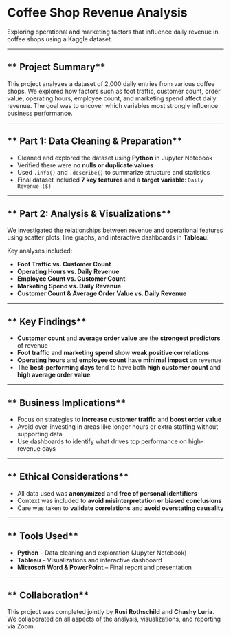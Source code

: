 #  Coffee Shop Revenue Analysis

Exploring operational and marketing factors that influence daily revenue in coffee shops using a Kaggle dataset.

---

## ** Project Summary**

This project analyzes a dataset of 2,000 daily entries from various coffee shops. We explored how factors such as foot traffic, customer count, order value, operating hours, employee count, and marketing spend affect daily revenue. The goal was to uncover which variables most strongly influence business performance.

---

## ** Part 1: Data Cleaning & Preparation**

- Cleaned and explored the dataset using **Python** in Jupyter Notebook  
- Verified there were **no nulls or duplicate values**  
- Used `.info()` and `.describe()` to summarize structure and statistics  
- Final dataset included **7 key features** and a **target variable**: `Daily Revenue ($)`

---

## ** Part 2: Analysis & Visualizations**

We investigated the relationships between revenue and operational features using scatter plots, line graphs, and interactive dashboards in **Tableau**.

Key analyses included:
- **Foot Traffic vs. Customer Count**  
- **Operating Hours vs. Daily Revenue**  
- **Employee Count vs. Customer Count**  
- **Marketing Spend vs. Daily Revenue**  
- **Customer Count & Average Order Value vs. Daily Revenue**

---

## ** Key Findings**

- **Customer count** and **average order value** are the **strongest predictors** of revenue  
- **Foot traffic** and **marketing spend** show **weak positive correlations**  
- **Operating hours** and **employee count** have **minimal impact** on revenue  
- The **best-performing days** tend to have both **high customer count** and **high average order value**

---

## ** Business Implications**

- Focus on strategies to **increase customer traffic** and **boost order value**  
- Avoid over-investing in areas like longer hours or extra staffing without supporting data  
- Use dashboards to identify what drives top performance on high-revenue days

---

## ** Ethical Considerations**

- All data used was **anonymized** and **free of personal identifiers**  
- Context was included to **avoid misinterpretation or biased conclusions**  
- Care was taken to **validate correlations** and **avoid overstating causality**

---

## ** Tools Used**

- **Python** – Data cleaning and exploration (Jupyter Notebook)  
- **Tableau** – Visualizations and interactive dashboard  
- **Microsoft Word & PowerPoint** – Final report and presentation

---

## ** Collaboration**

This project was completed jointly by **Rusi Rothschild** and **Chashy Luria**.  
We collaborated on all aspects of the analysis, visualizations, and reporting via Zoom.


